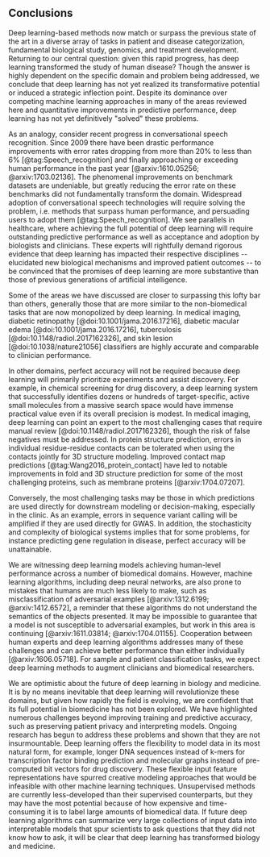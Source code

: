 ## Conclusions

Deep learning-based methods now match or surpass the previous state of the art in a diverse array of tasks in patient and disease categorization, fundamental biological study, genomics, and treatment development.  Returning to our central question: given this rapid progress, has deep learning transformed the study of human disease?  Though the answer is highly dependent on the specific domain and problem being addressed, we conclude that deep learning has not yet realized its transformative potential or induced a strategic inflection point.  Despite its dominance over competing machine learning approaches in many of the areas reviewed here and quantitative improvements in predictive performance, deep learning has not yet definitively "solved" these problems.

As an analogy, consider recent progress in conversational speech recognition.
Since 2009 there have been drastic performance improvements with error rates dropping from more than 20% to less than 6% [@tag:Speech_recognition] and finally approaching or exceeding human performance in the past year [@arxiv:1610.05256; @arxiv:1703.02136]. The phenomenal improvements on benchmark datasets are undeniable, but greatly reducing the error rate on these benchmarks did not fundamentally transform the domain.  Widespread adoption of conversational speech technologies will require solving the problem, i.e.
methods that surpass human performance, and persuading users to adopt them [@tag:Speech_recognition]. We see parallels in healthcare, where achieving the full potential of deep learning will require outstanding predictive performance as well as acceptance and adoption by biologists and clinicians.  These experts will rightfully demand rigorous evidence that deep learning has impacted their respective disciplines -- elucidated new biological mechanisms and improved patient outcomes -- to be convinced that the promises of deep learning are more substantive than those of previous generations of artificial intelligence.

Some of the areas we have discussed are closer to surpassing this lofty bar than others, generally those that are more similar to the non-biomedical tasks that are now monopolized by deep learning.  In medical imaging, diabetic retinopathy [@doi:10.1001/jama.2016.17216], diabetic macular edema [@doi:10.1001/jama.2016.17216], tuberculosis [@doi:10.1148/radiol.2017162326], and skin lesion [@doi:10.1038/nature21056] classifiers are highly accurate and comparable to clinician performance.

In other domains, perfect accuracy will not be required because deep learning will primarily prioritize experiments and assist discovery. For example, in chemical screening for drug discovery, a deep learning system that successfully identifies dozens or hundreds of target-specific, active small molecules from a massive search space would have immense practical value even if its overall precision is modest.  In medical imaging, deep learning can point an expert to the most challenging cases that require manual review [@doi:10.1148/radiol.2017162326], though the risk of false negatives must be addressed.  In protein structure prediction, errors in individual residue-residue contacts can be tolerated when using the contacts jointly for 3D structure modeling.  Improved contact map predictions [@tag:Wang2016_protein_contact] have led to notable improvements in fold and 3D structure prediction for some of the most challenging proteins, such as membrane proteins [@arxiv:1704.07207].

Conversely, the most challenging tasks may be those in which predictions are used directly for downstream modeling or decision-making, especially in the clinic.  As an example, errors in sequence variant calling will be amplified if they are used directly for GWAS. In addition, the stochasticity and complexity of biological systems implies that for some problems, for instance predicting gene regulation in disease, perfect accuracy will be unattainable.

We are witnessing deep learning models achieving human-level performance across a number of biomedical domains. However, machine learning algorithms, including deep neural networks, are also prone to mistakes that humans are much less likely to make, such as misclassification of adversarial examples [@arxiv:1312.6199; @arxiv:1412.6572], a reminder that these algorithms do not understand the semantics of the objects presented. It may be impossible to guarantee that a model is not susceptible to adversarial examples, but work in this area is continuing [@arxiv:1611.03814; @arxiv:1704.01155]. Cooperation between human experts and deep learning algorithms addresses many of these challenges and can achieve better performance than either individually [@arxiv:1606.05718]. For sample and patient classification tasks, we expect deep learning methods to augment clinicians and biomedical researchers.

We are optimistic about the future of deep learning in biology and medicine. It is by no means inevitable that deep learning will revolutionize these domains, but given how rapidly the field is evolving, we are confident that its full potential in biomedicine has not been explored.  We have highlighted numerous challenges beyond improving training and predictive accuracy, such as preserving patient privacy and interpreting models.  Ongoing research has begun to address these problems and shown that they are not insurmountable.  Deep learning offers the flexibility to model data in its most natural form, for example, longer DNA sequences instead of k-mers for transcription factor binding prediction and molecular graphs instead of pre-computed bit vectors for drug discovery. These flexible input feature representations have spurred creative modeling approaches that would be infeasible with other machine learning techniques. Unsupervised methods are currently less-developed than their supervised counterparts, but they may have the most potential because of how expensive and time-consuming it is to label large amounts of biomedical data. If future deep learning algorithms can summarize very large collections of input data into interpretable models that spur scientists to ask questions that they did not know how to ask, it will be clear that deep learning has transformed biology and medicine.

